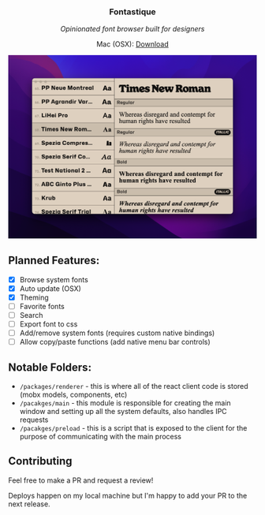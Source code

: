 <p align="center">
  <h3 align="center">Fontastique</h3>
  <p align="center"><i>Opinionated font browser built for designers</i></p>
  <p align="center">Mac (OSX): <a href="https://github.com/lucas8/fontastique/releases/latest">Download</a></p>
  <p align="center">
    <img src="/assets/screenshot.png" alt="App screenshot" title="App screenshot">
  </p>
</p>

## Planned Features:

- [x] Browse system fonts
- [x] Auto update (OSX)
- [x] Theming
- [ ] Favorite fonts
- [ ] Search
- [ ] Export font to css
- [ ] Add/remove system fonts (requires custom native bindings)
- [ ] Allow copy/paste functions (add native menu bar controls)

## Notable Folders:

- `/packages/renderer` - this is where all of the react client code is stored (mobx models, components, etc)
- `/pacakges/main` - this module is responsible for creating the main window and setting up all the system defaults, also handles IPC requests
- `/pacakges/preload` - this is a script that is exposed to the client for the purpose of communicating with the main process

## Contributing

Feel free to make a PR and request a review!

Deploys happen on my local machine but I'm happy to add your PR to the next release.
